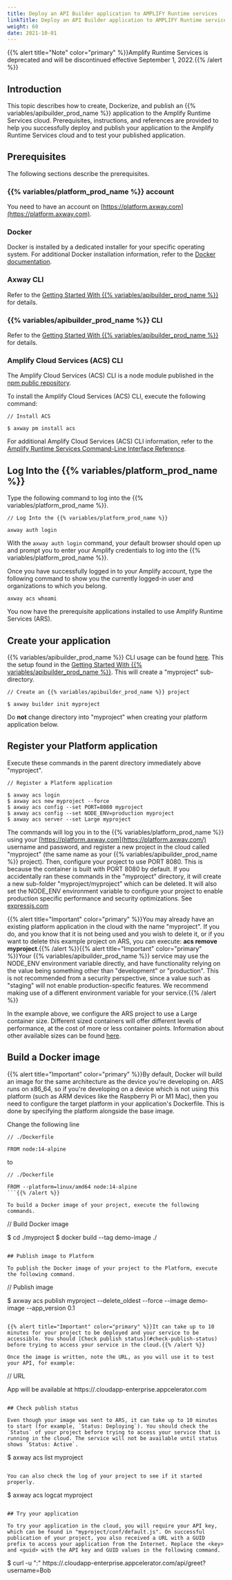 ```yaml
---
title: Deploy an API Builder application to AMPLIFY Runtime services
linkTitle: Deploy an API Builder application to AMPLIFY Runtime services
weight: 60
date: 2021-10-01
---
```


{{% alert title="Note" color="primary" %}}Amplify Runtime Services is deprecated and will be discontinued effective September 1, 2022.{{% /alert %}}

## Introduction

This topic describes how to create, Dockerize, and publish an {{% variables/apibuilder_prod_name %}} application to the Amplify Runtime Services cloud. Prerequisites, instructions, and references are provided to help you successfully deploy and publish your application to the Amplify Runtime Services cloud and to test your published application.

## Prerequisites

The following sections describe the prerequisites.

### {{% variables/platform_prod_name %}} account

You need to have an account on [https://platform.axway.com](https://platform.axway.com).

### Docker

Docker is installed by a dedicated installer for your specific operating system. For additional Docker installation information, refer to the [Docker documentation](https://docs.docker.com/install/).

### Axway CLI

Refer to the [Getting Started With {{% variables/apibuilder_prod_name %}}](/docs/getting_started/) for details.

### {{% variables/apibuilder_prod_name %}} CLI

Refer to the [Getting Started With {{% variables/apibuilder_prod_name %}}](/docs/getting_started/) for details.

### Amplify Cloud Services (ACS) CLI

The Amplify Cloud Services (ACS) CLI is a node module published in the [npm public repository](https://www.npmjs.com/package/acs).

To install the Amplify Cloud Services (ACS) CLI, execute the following command:

```
// Install ACS

$ axway pm install acs
```

For additional Amplify Cloud Services (ACS) CLI information, refer to the [Amplify Runtime Services Command-Line Interface Reference](https://docs.axway.com/bundle/AMPLIFY_Runtime_Services_2_0_allOS_en/page/amplify_runtime_services_command-line_interface_reference.html).

## Log Into the {{% variables/platform_prod_name %}}

Type the following command to log into the {{% variables/platform_prod_name %}}.

```
// Log Into the {{% variables/platform_prod_name %}}

axway auth login
```

With the `axway auth login` command, your default browser should open up and prompt you to enter your Amplify credentials to log into the {{% variables/platform_prod_name %}}.

Once you have successfully logged in to your Amplify account, type the following command to show you the currently logged-in user and organizations to which you belong.

```
axway acs whoami
```

You now have the prerequisite applications installed to use Amplify Runtime Services (ARS).

## Create your application

{{% variables/apibuilder_prod_name %}} CLI usage can be found [here](https://www.npmjs.com/package/@axway/api-builder). This the setup found in the [Getting Started With {{% variables/apibuilder_prod_name %}}](/docs/getting_started/). This will create a "myproject" sub-directory.

```
// Create an {{% variables/apibuilder_prod_name %}} project

$ axway builder init myproject
```

Do **not** change directory into "myproject" when creating your platform application below.

## Register your Platform application

Execute these commands in the parent directory immediately above "myproject".

```
// Register a Platform application

$ axway acs login
$ axway acs new myproject --force
$ axway acs config --set PORT=8080 myproject
$ axway acs config --set NODE_ENV=production myproject
$ axway acs server --set Large myproject
```

The commands will log you in to the {{% variables/platform_prod_name %}} using your [https://platform.axway.com](https://platform.axway.com/) username and password, and register a new project in the cloud called "myproject" (the same name as your {{% variables/apibuilder_prod_name %}} project). Then, configure your project to use PORT 8080. This is because the container is built with PORT 8080 by default. If you accidentally ran these commands in the "myproject" directory, it will create a new sub-folder "myproject/myproject" which can be deleted. It will also set the NODE_ENV environment variable to configure your project to enable production specific performance and security optimizations. See [expressjs.com](https://expressjs.com/en/advanced/best-practice-performance.html#set-node_env-to-production)

{{% alert title="Important" color="primary" %}}You may already have an existing platform application in the cloud with the name "myproject". If you do, and you know that it is not being used and you wish to delete it, or if you want to delete this example project on ARS, you can execute: **acs remove myproject**.{{% /alert %}}{{% alert title="Important" color="primary" %}}Your {{% variables/apibuilder_prod_name %}} service may use the NODE_ENV environment variable directly, and have functionality relying on the value being something other than "development" or "production". This is not recommended from a security perspective, since a value such as "staging" will not enable production-specific features. We recommend making use of a different environment variable for your service.{{% /alert %}}

In the example above, we configure the ARS project to use a Large container size. Different sized containers will offer different levels of performance, at the cost of more or less container points. Information about other available sizes can be found [here](https://docs.axway.com/bundle/AMPLIFY_Runtime_Services_2_0_allOS_en/page/amplify_runtime_services_command-line_interface_reference.html#AMPLIFYRuntimeServicesCommandLineInterfaceReference-ServerCommandserver).

## Build a Docker image

{{% alert title="Important" color="primary" %}}By default, Docker will build an image for the same architecture as the device you're developing on. ARS runs on x86_64, so if you're developing on a device which is not using this platform (such as ARM devices like the Raspberry Pi or M1 Mac), then you need to configure the target platform in your application's Dockerfile. This is done by specifying the platform alongside the base image.

Change the following line

```
// ./Dockerfile

FROM node:14-alpine
```

to

```
// ./Dockerfile

FROM --platform=linux/amd64 node:14-alpine
```{{% /alert %}}

To build a Docker image of your project, execute the following commands.

```
// Build Docker image

$ cd ./myproject
$ docker build --tag demo-image ./
```

## Publish image to Platform

To publish the Docker image of your project to the Platform, execute the following command.

```
// Publish image

$ axway acs publish myproject --delete_oldest --force --image demo-image --app_version 0.1
```

{{% alert title="Important" color="primary" %}}It can take up to 10 minutes for your project to be deployed and your service to be accessible. You should [Check publish status](#check-publish-status) before trying to access your service in the cloud.{{% /alert %}}

Once the image is written, note the URL, as you will use it to test your API, for example:

```
// URL

App will be available at https://<guid>.cloudapp-enterprise.appcelerator.com
```

## Check publish status

Even though your image was sent to ARS, it can take up to 10 minutes to start (for example, `Status: Deploying`). You should check the `Status` of your project before trying to access your service that is running in the cloud. The service will not be available until status shows `Status: Active`.

```
$ axway acs list myproject
```

You can also check the log of your project to see if it started properly.

```
$ axway acs logcat myproject
```

## Try your application

To try your application in the cloud, you will require your API key, which can be found in "myproject/conf/default.js". On successful publication of your project, you also received a URL with a GUID prefix to access your application from the Internet. Replace the <key> and <guid> with the API key and GUID values in the following command.

```
$ curl -u "<key>:" https://<guid>.cloudapp-enterprise.appcelerator.com/api/greet?username=Bob
```
